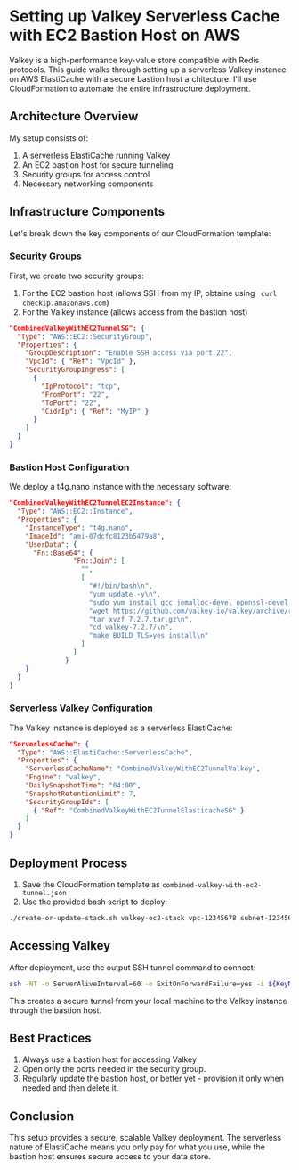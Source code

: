 # Setting up Valkey Serverless Cache with EC2 Bastion Host on AWS

Valkey is a high-performance key-value store compatible with Redis protocols. This guide walks through setting up a serverless Valkey instance on AWS ElastiCache with a secure bastion host architecture. I'll use CloudFormation to automate the entire infrastructure deployment.

## Architecture Overview

My  setup consists of:
1. A serverless ElastiCache running Valkey
2. An EC2 bastion host for secure tunneling
3. Security groups for access control
4. Necessary networking components

## Infrastructure Components

Let's break down the key components of our CloudFormation template:

### Security Groups

First, we create two security groups:
1. For the EC2 bastion host (allows SSH from my IP, obtaine using ``` curl checkip.amazonaws.com```)
2. For the Valkey instance (allows access from the bastion host)

```json
"CombinedValkeyWithEC2TunnelSG": {
  "Type": "AWS::EC2::SecurityGroup",
  "Properties": {
    "GroupDescription": "Enable SSH access via port 22",
    "VpcId": { "Ref": "VpcId" },
    "SecurityGroupIngress": [
      {
        "IpProtocol": "tcp",
        "FromPort": "22",
        "ToPort": "22",
        "CidrIp": { "Ref": "MyIP" }
      }
    ]
  }
}
```

### Bastion Host Configuration

We deploy a t4g.nano instance with the necessary software:

```json
"CombinedValkeyWithEC2TunnelEC2Instance": {
  "Type": "AWS::EC2::Instance",
  "Properties": {
    "InstanceType": "t4g.nano",
    "ImageId": "ami-07dcfc8123b5479a8",
    "UserData": {
      "Fn::Base64": {
                "Fn::Join": [
                  "",
                  [
                    "#!/bin/bash\n",
                    "yum update -y\n",
                    "sudo yum install gcc jemalloc-devel openssl-devel tcl tcl-devel -y\n",
                    "wget https://github.com/valkey-io/valkey/archive/refs/tags/7.2.7.tar.gz\n",
                    "tar xvzf 7.2.7.tar.gz\n",
                    "cd valkey-7.2.7/\n",
                    "make BUILD_TLS=yes install\n"
                  ]
                ]
              }
    }
  }
}
```

### Serverless Valkey Configuration

The Valkey instance is deployed as a serverless ElastiCache:

```json
"ServerlessCache": {
  "Type": "AWS::ElastiCache::ServerlessCache",
  "Properties": {
    "ServerlessCacheName": "CombinedValkeyWithEC2TunnelValkey",
    "Engine": "valkey",
    "DailySnapshotTime": "04:00",
    "SnapshotRetentionLimit": 7,
    "SecurityGroupIds": [
      { "Ref": "CombinedValkeyWithEC2TunnelElasticacheSG" }
    ]
  }
}
```

## Deployment Process

1. Save the CloudFormation template as `combined-valkey-with-ec2-tunnel.json`
2. Use the provided bash script to deploy:

```bash
./create-or-update-stack.sh valkey-ec2-stack vpc-12345678 subnet-12345678 subnet-12345678,subnet-87654321
```

## Accessing Valkey

After deployment, use the output SSH tunnel command to connect:

```bash
ssh -NT -o ServerAliveInterval=60 -o ExitOnForwardFailure=yes -i ${KeyName}.pem -L 6379:${ServerlessCache.Endpoint.Address}:6379 ec2-user@${EC2.PublicIp}
```

This creates a secure tunnel from your local machine to the Valkey instance through the bastion host.

## Best Practices

1. Always use a bastion host for accessing Valkey
2. Open only the ports needed in the security group. 
3. Regularly update the bastion host, or better yet - provision it only when needed and then delete it. 

## Conclusion

This setup provides a secure, scalable Valkey deployment. The serverless nature of ElastiCache means you only pay for what you use, while the bastion host ensures secure access to your data store.
